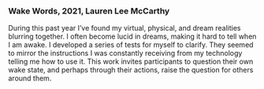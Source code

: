 ### Wake Words, 2021, Lauren Lee McCarthy
During this past year I’ve found my virtual, physical, and dream realities blurring together. I often become lucid in dreams, making it hard to tell when I am awake. I developed a series of tests for myself to clarify. They seemed to mirror the instructions I was constantly receiving from my technology telling me how to use it. This work invites participants to question their own wake state, and perhaps through their actions, raise the question for others around them.
